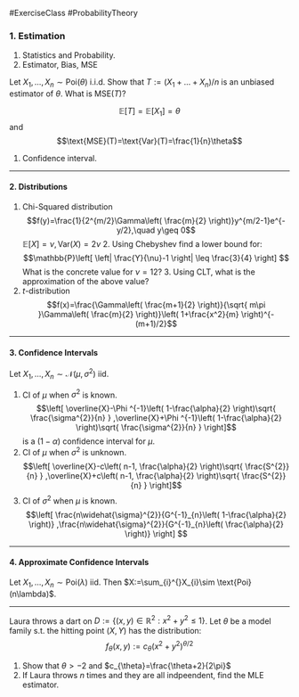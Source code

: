 #ExerciseClass #ProbabilityTheory 

### 1. Estimation

1. Statistics and Probability.
2. Estimator, Bias, MSE

Let $X_{1},\dots,X_{n}\sim \text{Poi}(\theta)$ i.i.d. Show that $T:=(X_{1}+\dots+X_{n}) / n$ is an unbiased estimator of $\theta$. What is $\text{MSE}(T)$?

$$\mathbb{E}[T]=\mathbb{E}[X_{1}]=\theta$$ and $$\text{MSE}(T)=\text{Var}(T)=\frac{1}{n}\theta$$

1. Confidence interval.

---
#### 2. Distributions
1. Chi-Squared distribution
	$$f(y)=\frac{1}{2^{m/2}\Gamma\left( \frac{m}{2} \right)}y^{m/2-1}e^{-y/2},\quad y\geq 0$$
	$\mathbb{E}[X]=\nu,\text{Var}(X)=2\nu$
	2. Using Chebyshev find a lower bound for: $$\mathbb{P}\left[ \left| \frac{Y}{\nu}-1 \right| \leq \frac{3}{4} \right] $$What is the concrete value for $\nu=12$?
	3. Using CLT, what is the approximation of the above value?
2. $t$-distribution
	$$f(x)=\frac{\Gamma\left( \frac{m+1}{2} \right)}{\sqrt{ m\pi }\Gamma\left( \frac{m}{2} \right)}\left( 1+\frac{x^2}{m} \right)^{-(m+1)/2}$$

---
#### 3. Confidence Intervals
Let $X_{1},\dots,X_{n}\sim \mathcal{N}(\mu,\sigma^{2})$ iid.
1. CI of $\mu$ when $\sigma^{2}$ is known. $$\left[ \overline{X}-\Phi ^{-1}\left( 1-\frac{\alpha}{2} \right)\sqrt{ \frac{\sigma^{2}}{n} } ,\overline{X}+\Phi ^{-1}\left( 1-\frac{\alpha}{2} \right)\sqrt{ \frac{\sigma^{2}}{n} } \right]$$is a $(1-\alpha)$ confidence interval for $\mu$.
2. CI of $\mu$ when $\sigma^{2}$ is unknown. $$\left[ \overline{X}-c\left( n-1, \frac{\alpha}{2} \right)\sqrt{ \frac{S^{2}}{n} } ,\overline{X}+c\left( n-1, \frac{\alpha}{2} \right)\sqrt{ \frac{S^{2}}{n} } \right]$$
3. CI of $\sigma^{2}$ when $\mu$ is known. $$\left[ \frac{n\widehat{\sigma}^{2}}{G^{-1}_{n}\left( 1-\frac{\alpha}{2} \right)} ,\frac{n\widehat{\sigma}^{2}}{G^{-1}_{n}\left( \frac{\alpha}{2} \right)} \right] $$

---
#### 4. Approximate Confidence Intervals
Let $X_{1},\dots,X_{n}\sim \text{Poi}(\lambda)$ iid. Then $X:=\sum_{i}^{}X_{i}\sim \text{Poi}(n\lambda)$. 

---
Laura throws a dart on $D:=\{ (x,y)\in \mathbb{R}^{2}:x^{2}+y^{2}\leq 1 \}$. Let $\theta$ be a model family s.t. the hitting point $(X,Y)$ has the distribution: $$f_{\theta}(x,y):=c_{\theta}(x^{2}+y^{2})^{\theta / 2}$$
1. Show that $\theta>-2$ and $c_{\theta}=\frac{\theta+2}{2\pi}$
2. If Laura throws $n$ times and they are all indpeendent, find the MLE estimator.